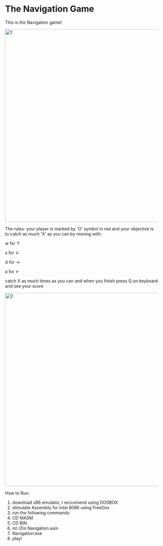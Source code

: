 # The Navigation Game
This is the Navigation game!


<img width="636" alt="1" src="https://github.com/Roeyx/Navigation/assets/137524228/1d2d1aa5-9d74-457b-a0fe-a5d14d0a8ee3">



The rules:
your player is marked by 'O' symbol in red and your objective is to catch as much 'X' as you can by moving with:

w for ↑

s for ↓

d for →

a for ←

catch X as much times as you can and when you finish press Q on keyboard and see your score

<img width="638" alt="2" src="https://github.com/Roeyx/Navigation/assets/137524228/a6a97701-310e-4527-a720-0c05bbe79c6f">


How to Run:
1. download x86 emulator, I reccomend using DOSBOX
2. stimulate Assembly for intel 8086 using FreeDos
3. run the following commands:
4. CD MASM
5. CD BIN
6. ml /Zm Navigation.asm
7. Navigation.exe
8. play!
